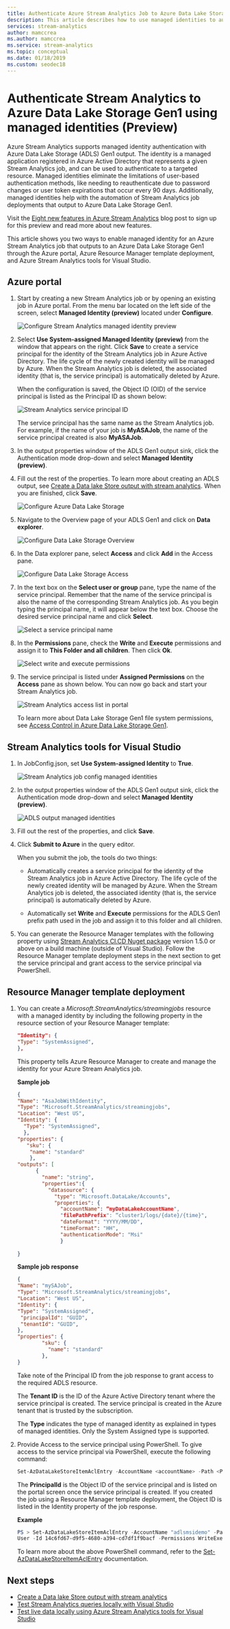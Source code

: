 ```yaml
---
title: Authenticate Azure Stream Analytics Job to Azure Data Lake Storage Gen1 Output
description: This article describes how to use managed identities to authenticate your Azure Stream Analytics job to Azure Data Lake Storage Gen1 output.
services: stream-analytics
author: mamccrea
ms.author: mamccrea
ms.service: stream-analytics
ms.topic: conceptual
ms.date: 01/18/2019
ms.custom: seodec18
---
```


# Authenticate Stream Analytics to Azure Data Lake Storage Gen1 using managed identities (Preview)

Azure Stream Analytics supports managed identity authentication with Azure Data Lake Storage (ADLS) Gen1 output. The identity is a managed application registered in Azure Active Directory that represents a given Stream Analytics job, and can be used to authenticate to a targeted resource. Managed identities eliminate the limitations of user-based authentication methods, like needing to reauthenticate due to password changes or user token expirations that occur every 90 days. Additionally, managed identities help with the automation of Stream Analytics job deployments that output to Azure Data Lake Storage Gen1.

Visit the [Eight new features in Azure Stream Analytics](https://azure.microsoft.com/blog/eight-new-features-in-azure-stream-analytics/) blog post to sign up for this preview and read more about new features.

This article shows you two ways to enable managed identity for an Azure Stream Analytics job that outputs to an Azure Data Lake Storage Gen1 through the Azure portal, Azure Resource Manager template deployment, and Azure Stream Analytics tools for Visual Studio.

## Azure portal

1. Start by creating a new Stream Analytics job or by opening an existing job in Azure portal. From the menu bar located on the left side of the screen, select **Managed Identity (preview)** located under **Configure**.

   ![Configure Stream Analytics managed identity preview](./media/stream-analytics-managed-identities-adls/stream-analytics-managed-identity-preview.png)

2. Select **Use System-assigned Managed Identity (preview)** from the window that appears on the right. Click **Save** to create a service principal for the identity of the Stream Analytics job in Azure Active Directory. The life cycle of the newly created identity will be managed by Azure. When the Stream Analytics job is deleted, the associated identity (that is, the service principal) is automatically deleted by Azure.

   When the configuration is saved, the Object ID (OID) of the service principal is listed as the Principal ID as shown below:

   ![Stream Analytics service principal ID](./media/stream-analytics-managed-identities-adls/stream-analytics-principal-id.png)
 
   The service principal has the same name as the Stream Analytics job. For example, if the name of your job is **MyASAJob**, the name of the service principal created is also **MyASAJob**.

3. In the output properties window of the ADLS Gen1 output sink, click the Authentication mode drop-down and select **Managed Identity (preview)**.

4. Fill out the rest of the properties. To learn more about creating an ADLS output, see [Create a Data lake Store output with stream analytics](../data-lake-store/data-lake-store-stream-analytics.md). When you are finished, click **Save**.

   ![Configure Azure Data Lake Storage](./media/stream-analytics-managed-identities-adls/stream-analytics-configure-adls.png)
 
5. Navigate to the Overview page of your ADLS Gen1 and click on **Data explorer**.

   ![Configure Data Lake Storage Overview](./media/stream-analytics-managed-identities-adls/stream-analytics-adls-overview.png)

6. In the Data explorer pane, select **Access** and click **Add** in the Access pane.

   ![Configure Data Lake Storage Access](./media/stream-analytics-managed-identities-adls/stream-analytics-adls-access.png)

7. In the text box on the **Select user or group** pane, type the name of the service principal. Remember that the name of the service principal is also the name of the corresponding Stream Analytics job. As you begin typing the principal name, it will appear below the text box. Choose the desired service principal name and click **Select**.

   ![Select a service principal name](./media/stream-analytics-managed-identities-adls/stream-analytics-service-principal-name.png)
 
8. In the **Permissions** pane, check the **Write** and **Execute** permissions and assign it to **This Folder and all children**. Then click **Ok**.

   ![Select write and execute permissions](./media/stream-analytics-managed-identities-adls/stream-analytics-select-permissions.png)
 
9. The service principal is listed under **Assigned Permissions** on the **Access** pane as shown below. You can now go back and start your Stream Analytics job.

   ![Stream Analytics access list in portal](./media/stream-analytics-managed-identities-adls/stream-analytics-access-list.png)

   To learn more about Data Lake Storage Gen1 file system permissions, see [Access Control in Azure Data Lake Storage Gen1](../data-lake-store/data-lake-store-access-control.md).

## Stream Analytics tools for Visual Studio

1. In JobConfig.json, set **Use System-assigned Identity** to **True**.

   ![Stream Analytics job config managed identities](./media/stream-analytics-managed-identities-adls/adls-mi-jobconfig-vs.png)

2. In the output properties window of the ADLS Gen1 output sink, click the Authentication mode drop-down and select **Managed Identity (preview)**.

   ![ADLS output managed identities](./media/stream-analytics-managed-identities-adls/adls-mi-output-vs.png)

3. Fill out the rest of the properties, and click **Save**.

4. Click **Submit to Azure** in the query editor.

   When you submit the job, the tools do two things:

   * Automatically creates a service principal for the identity of the Stream Analytics job in Azure Active Directory. The life cycle of the newly created identity will be managed by Azure. When the Stream Analytics job is deleted, the associated identity (that is, the service principal) is automatically deleted by Azure.

   * Automatically set **Write** and **Execute** permissions for the ADLS Gen1 prefix path used in the job and assign it to this folder and all children.

5. You can generate the Resource Manager templates with the following property using [Stream Analytics CI.CD Nuget package](https://www.nuget.org/packages/Microsoft.Azure.StreamAnalytics.CICD/) version 1.5.0 or above on a build machine (outside of Visual Studio). Follow the Resource Manager template deployment steps in the next section to get the service principal and grant access to the service principal via PowerShell.

## Resource Manager template deployment

1. You can create a *Microsoft.StreamAnalytics/streamingjobs* resource with a managed identity by including the following property in the resource section of your Resource Manager template:

   ```json
   "Identity": {
   "Type": "SystemAssigned",
   },
   ```

   This property tells Azure Resource Manager to create and manage the identity for your Azure Stream Analytics job.

   **Sample job**

   ```json
   { 
   "Name": "AsaJobWithIdentity", 
   "Type": "Microsoft.StreamAnalytics/streamingjobs", 
   "Location": "West US",
   "Identity": {
     "Type": "SystemAssigned", 
     }, 
   "properties": {
      "sku": {
       "name": "standard"
       },
   "outputs": [
         {
           "name": "string",
           "properties":{
             "datasource": {      	
               "type": "Microsoft.DataLake/Accounts",
               "properties": {
                 "accountName": “myDataLakeAccountName",
                 "filePathPrefix": “cluster1/logs/{date}/{time}",
                 "dateFormat": "YYYY/MM/DD",
                 "timeFormat": "HH",
                 "authenticationMode": "Msi"
                 }
                 
   }
   ```
  
   **Sample job response**

   ```json
   { 
   "Name": "mySAJob", 
   "Type": "Microsoft.StreamAnalytics/streamingjobs", 
   "Location": "West US",
   "Identity": {
   "Type": "SystemAssigned",
   	"principalId": "GUID", 
   	"tenantId": "GUID", 
   }, 
   "properties": {
           "sku": {
             "name": "standard"
           },
   }
   ```

   Take note of the Principal ID from the job response to grant access to the required ADLS resource.

   The **Tenant ID** is the ID of the Azure Active Directory tenant where the service principal is created. The service principal is created in the Azure tenant that is trusted by the subscription.

   The **Type** indicates the type of managed identity as explained in types of managed identities. Only the System Assigned type is supported.

2. Provide Access to the service principal using PowerShell. To give access to the service principal via PowerShell, execute the following command:

   ```powershell
   Set-AzDataLakeStoreItemAclEntry -AccountName <accountName> -Path <Path> -AceType User -Id <PrinicpalId> -Permissions <Permissions>
   ```

   The **PrincipalId** is the Object ID of the service principal and is listed on the portal screen once the service principal is created. If you created the job using a Resource Manager template deployment, the Object ID is listed in the Identity property of the job response.

   **Example**

   ```powershell
   PS > Set-AzDataLakeStoreItemAclEntry -AccountName "adlsmsidemo" -Path / -AceType
   User -Id 14c6fd67-d9f5-4680-a394-cd7df1f9bacf -Permissions WriteExecute
   ```

   To learn more about the above PowerShell command, refer to the [Set-AzDataLakeStoreItemAclEntry](https://docs.microsoft.com/powershell/module/az.datalakestore/set-azdatalakestoreitemaclentry?view=azurermps-6.8.1&viewFallbackFrom=azurermps-4.2.0#optional-parameters) documentation.

## Next steps

* [Create a Data lake Store output with stream analytics](../data-lake-store/data-lake-store-stream-analytics.md)
* [Test Stream Analytics queries locally with Visual Studio](stream-analytics-vs-tools-local-run.md)
* [Test live data locally using Azure Stream Analytics tools for Visual Studio](stream-analytics-live-data-local-testing.md) 

